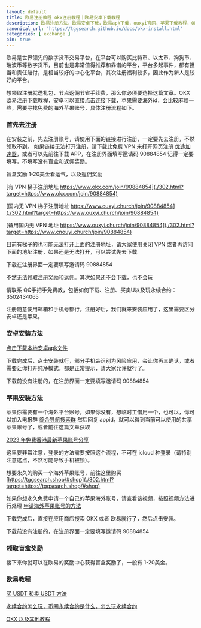 ```yaml
---
layout: default
title: 欧易注册教程 okx注册教程｜欧易安卓下载教程
description: 欧易注册方法，欧易安卓下载，欧易apk下载，ouxyi官网，苹果下载教程，OKX盲盒，APK下载，苹果下载教程，注册教程，下载官方最新链接，苹果安装教程，返佣，节点返佣。
canonical_url: 'https://tggsearch.github.io/docs/okx-install.html'
categories: [ exchange ]
pin: true
---
```

欧易是世界领先的数字货币交易平台，在平台可以购买比特币、以太币、狗狗币、瑞波币等数字货币，目前也是非常值得推荐和靠谱的平台，平台多起事件，都有担当和责任赔付，是相当较好的中心化平台，其次注册福利较多，因此作为新人是较好的平台。

想领取注册就送礼包，节点返佣节省手续费，那么你必须要选择这篇文章。OKX 欧易注册下载教程，安卓可以直接点击连接下载，苹果需要海外id，会比较麻烦一些，需要寻找免费的海外苹果账号，具体注册流程如下。
### 首先去注册
在安装之前，先去注册账号，请使用下面的链接进行注册，一定要先去注册，不然领取不到。
如果链接无法打开注册，请下载此免费 VPN 来打开网页注册 [优途加速器](./302.html?target=http://www.youtujsq1.net/share.html?pid=2254819)，或者可以先前往下载 APP，在注册界面填写邀请码 90884854 记得一定要填写，不填写没有盲盒和返佣奖励。

<p class="red-text-word">盲盒奖励 1-20美金看运气，以及返佣奖励</p>

[有 VPN 梯子注册地址 https://www.okx.com/join/90884854](./302.html?target=https://www.okx.com/join/90884854)

[国内无 VPN 梯子注册地址 https://www.ouxyi.church/join/90884854](./302.html?target=https://www.ouxyi.church/join/90884854)

[备用国内无 VPN 地址 https://www.ouxyi.church/join/90884854](./302.html?target=https://www.cnouyi.church/join/90884854)

 
目前有梯子的也可能无法打开上面的注册地址，请大家使用关闭 VPN 或者再访问下面的地址注册，如果还是无法打开，可以尝试先去下载
<p class="red-text-word">下载在注册界面一定要填写邀请码 90884854 </p>
不然无法领取注册奖励和返佣。其次如果还不会下载，也不会玩
<p class="red-text-word"> 请联系 QQ手把手免费教，包括如何下载、注册、买卖U以及玩永续合约：3502434065 </p>


注册随意使用邮箱和手机号都行。注册好后，我们就来安装应用了，这里需要区分安卓还是苹果。

### 安卓安装方法

[点击下载本地安卓apk文件](https://static.bffjbfa.cn/upgradeapp/okx-android.apk "download")

下载完成后，点击安装就行，部分手机会识别为风险应用，会让你再三确认，或者需要让你打开纯净模式，都是正常提示，请大家允许就行了。

<p class="red-text-word">下载前没有注册的，在注册界面一定要填写邀请码 90884854 </p>

### 苹果安装方法

苹果你需要有一个海外平台账号，如果你没有，想临时工借用一个，也可以，你可以加入电报群 [综合导航搜索群](./302.html?target=https://t.me/chineseSearchService) 然后回复 appid，就可以得到当前可以使用的共享苹果账号了，或者前往这篇文章获取

[2023 年免费香港最新苹果账号分享](./apple-id.html)

这里要非常注意，登录的方法需要按照这个流程，不可在 icloud 种登录（请特别注意这点，不然可能导致手机被锁）。

想要永久的购买一个海外苹果账号，前往这里购买
 [https://tggsearch.shop/#shop](./302.html?target=https://tggsearch.shop/#shop)

如果你想永久免费申请一个自己的苹果海外账号，请查看该视频，按照视频方法进行处理 [申请海外苹果账号的方法](./302.html?target=https://www.youtube.com/watch?v=oY396wEXzww)

下载完成后，直接在应用商店搜索 OKX 或者 欧易就行了，然后点击安装。

<p class="red-text-word">下载前没有注册的，在注册界面一定要填写邀请码 90884854 </p>

### 领取盲盒奖励
接下来你就可以在欧易的奖励中心获得盲盒奖励了，一般有 1-20美金。

### 欧易教程
[买 USDT 和卖 USDT 方法](./buyu-selleru.html)

[永续合约怎么玩，币圈永续合约是什么，怎么玩永续合约](./coins-yx-play.html)

[OKX 以及其他教程](/okx.html)
